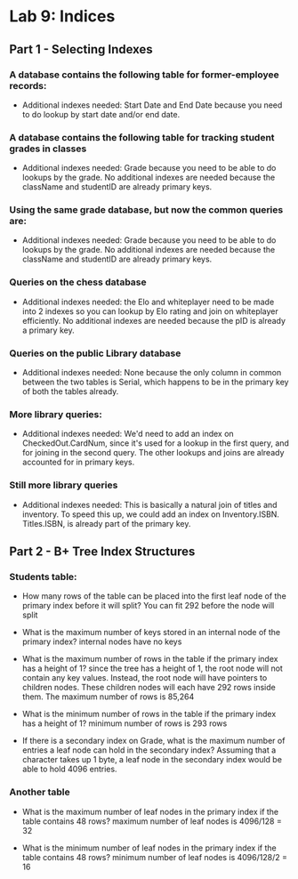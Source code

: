# Lab 9: Indices


## Part 1 - Selecting Indexes

### A database contains the following table for former-employee records:
- Additional indexes needed: Start Date and End Date because you need to do lookup by start date and/or end date.

### A database contains the following table for tracking student grades in classes
- Additional indexes needed: Grade because you need to be able to do lookups by the grade. No additional indexes are needed because the className and studentID are already primary keys.

### Using the same grade database, but now the common queries are:
- Additional indexes needed: Grade because you need to be able to do lookups by the grade. No additional indexes are needed because the className and studentID are already primary keys.

### Queries on the chess database
- Additional indexes needed: the Elo and whiteplayer need to be made into 2 indexes so you can lookup by Elo rating and join on whiteplayer efficiently. No additional indexes are needed because the pID is already a primary key.

### Queries on the public Library database
- Additional indexes needed: None because the only column in common between the two tables is Serial, which happens to be in the primary key of both the tables already.

### More library queries:
- Additional indexes needed: We'd need to add an index on CheckedOut.CardNum, since it's used for a lookup in the first query, and for joining in the second query. The other lookups and joins are already accounted for in primary keys.

### Still more library queries
- Additional indexes needed: This is basically a natural join of titles and inventory. To speed this up, we could add an index on Inventory.ISBN. Titles.ISBN, is already part of the primary key.

## Part 2 - B+ Tree Index Structures

### Students table:
- How many rows of the table can be placed into the first leaf node of the primary index before it will split? You can fit 292 before the node will split

- What is the maximum number of keys stored in an internal node of the primary index? internal nodes have no keys

- What is the maximum number of rows in the table if the primary index has a height of 1? since the tree has a height of 1, the root node will not contain any key values. Instead, the root node will have pointers to children nodes. These children nodes will each have 292 rows inside them. The maximum number of rows is 85,264

- What is the minimum number of rows in the table if the primary index has a height of 1? minimum number of rows is 293 rows

- If there is a secondary index on Grade, what is the maximum number of entries a leaf node can hold in the secondary index? Assuming that a character takes up 1 byte, a leaf node in the secondary index would be able to hold 4096 entries.

### Another table
- What is the maximum number of leaf nodes in the primary index if the table contains 48 rows? maximum number of leaf nodes is 4096/128 = 32 

- What is the minimum number of leaf nodes in the primary index if the table contains 48 rows? minimum number of leaf nodes is 4096/128/2 = 16
